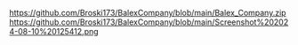 https://github.com/Broski173/BalexCompany/blob/main/Balex_Company.zip
https://github.com/Broski173/BalexCompany/blob/main/Screenshot%202024-08-10%20125412.png
